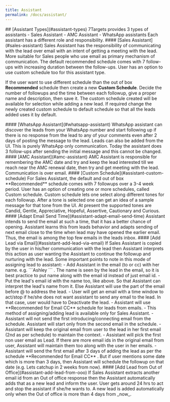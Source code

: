 ```yaml
---
title: Assistant
permalink: /docs/assistant/
---
```


<a name="assistant-types"/>
## [Assistant Types](#assistant-types)
7Targets provides 3 types of assistants
- Sales Assistant 
- AMC Assistant 
- WhatsApp assistants  
Each assistant has a different role and responsibility.  

<a name="sales-assistant"/>
#### [Sales Assistant](#sales-assistant)
Sales Assistant has the responsibility of communicating with the lead over email with an intent of getting a meeting with the lead. More suitable for Sales people who use email as primary mechanism of communication. The default recommended schedule comes with 7 follow-ups with increasing duration between the follow-ups. User has an option to use custom schedule too for this assistant type. 

If the user want to use different schedule than the out of  box **Recommended** schedule then create a new **Custom Schedule**. Decide the number of followups and the time between each followup, give a proper name and description, then save it. The custom schedule created will be available for selection while adding a new lead. If required change the newly created custom schedule to default schedule so that all the leads added uses it by default. 

<a name="whatsapp-assistant"/>
#### [WhatsApp Assistant](#whatsapp-assistant)  
WhatsApp assistant can discover the leads from your WhatsApp number and start following up if there is no response from the lead to any of your comments even after 2 days of posting the message to the lead. Leads can also be added from the UI. This is purely WhatsApp only communication. Today the assistant does 3 follow-ups after sending the initial message and this cannot be changed. 

<a name="amc-assistant"/>
#### [AMC Assistant](#amc-assistant)
AMC Assistant is responsible for remembering the AMC date and try and keep the lead interested till we reach near the AMC renewal date, then try and get meeting with the lead. Communication is over email. 

<a name="assistant-custom-schedule"/>  
#### [Custom Schedule](#assistant-custom-schedule)  
For Sales Assistant, the default and out of box **Recommended** schedule comes with 7 followups over a 3-4 week period. User has an option of creating one or more schedules, called Custom schedule. Custom schedule lets one select along different tones for each followup. After a tone is selected one can get an idea of a sample message for that tone from the UI. At present the supported tones are Candid, Gentle, Appreciative, Hopeful, Assertive, Cautionary and Curious.

<a name="assistant-adapt-email-send-time"/>  
#### [Adapt Email Send Time](#assistant-adapt-email-send-time)  
Assistant intends to send the email at such a time, that it has a better chance of opening. Assistant learns this from leads behavior and adapts sending of next email close to the time when lead may have opened the earlier email. Thus, the email is among the top few emails in the leads inbox.

<a name="assistant-add-lead-via-email"/>  
#### [Add Lead via Email](#assistant-add-lead-via-email)
If Sales Assistant is copied by the user in his/her communication with the lead then Assistant interprets this action as user wanting the Assistant to continue the followup and nurturing with the lead. Some important points to note in this mode of assigning lead to assistant:
- Add Assistant in the email (to or cc) with her name. e.g. ```Ashley <ashley@7targets.7ts-e.com>``` . The name is seen by the lead in the email, so it is best practice to put name along with the email id instead of just email id.
- Put the lead's email id with the name too, like above. So that Assistant can interpret the lead's name from it. Else Assistant will use the part of the email before @ to address the lead.
- User will get an email with a time window to act/stop if he/she does not want assistant to send any email to the lead. In that case, user would have to Deactivate the lead.
- Assistant will use **Recommended for Email CC** schedule for leads from emails.
- This method of assigning/adding lead is available only for Sales Assistant.
- Assistant will not send the first introducing/connecting email from the schedule. Assistant will start only from the second email in the schedule.
- Assistant will keep the original email from user to the lead in her first email (2nd as per schedule) to maintain the context.
- Assistant will pick the first non user email as Lead. If there are more email ids in the original email from user, Assistant will maintain them too along with the user in her emails.
- Assistant will send the first email after 3 days of adding the lead as per the schedule **Recommended for Email CC** . But if user mentions some date which is more than 3 days, then Assistant will schedule the followup on that date (e.g. Lets catchup in 2 weeks from now).

<a name="assistant-add-lead-from-ooo"/>  
#### [Add Lead from Out of Office](#assistant-add-lead-from-ooo)
If Sales Assistant extracts another email id from an Out of office response then the Assistant automatically adds that as a new lead and inform the user. User gets around 24 hrs to act and stop the assistant if she/he wants to. A new lead is added automatically only when the Out of office is more than 4 days from _now_. 
